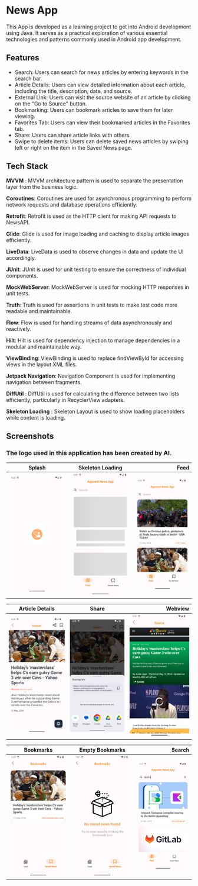 
# News App

This App is developed as a learning project to get into Android development using Java. It serves as a practical exploration of various essential technologies and patterns commonly used in Android app development.

## Features
 - Search: Users can search for news articles by entering keywords in the search bar.
 - Article Details: Users can view detailed information about each article, including the title, description, date, and source.
 - External Link: Users can visit the source website of an article by clicking on the "Go to Source" button.
 - Bookmarking: Users can bookmark articles to save them for later viewing.
 - Favorites Tab: Users can view their bookmarked articles in the Favorites tab.
 - Share: Users can share article links with others.
 - Swipe to delete items: Users can delete saved news articles by swiping left or right on the item in the Saved News page.


## Tech Stack

**MVVM** : MVVM architecture pattern is used to separate the presentation layer from the business logic.

**Coroutines**: Coroutines are used for asynchronous programming to perform network requests and database operations efficiently.

**Retrofit**: Retrofit is used as the HTTP client for making API requests to NewsAPI.

**Glide**: Glide is used for image loading and caching to display article images efficiently.

**LiveData**: LiveData is used to observe changes in data and update the UI accordingly.

**JUnit**: JUnit is used for unit testing to ensure the correctness of individual components.

**MockWebServer**: MockWebServer is used for mocking HTTP responses in unit tests.

**Truth**: Truth is used for assertions in unit tests to make test code more readable and maintainable.

**Flow**: Flow is used for handling streams of data asynchronously and reactively.

**Hilt**: Hilt is used for dependency injection to manage dependencies in a modular and maintainable way.

**ViewBinding**: ViewBinding is used to replace findViewById for accessing views in the layout XML files.

**Jetpack Navigation**: Navigation Component is used for implementing navigation between fragments.

**DiffUtil** : DiffUtil is used for calculating the difference between two lists efficiently, particularly in RecyclerView adapters.

**Skeleton Loading** : Skeleton Layout is used to show loading placeholders while content is loading.


## Screenshots
### The logo used in this application has been created by AI.
| Splash       | Skeleton Loading         | Feed       |
| ------------- |:-------------:| -----:|
| <img src="screenshots/splash.png" width="300px"> </img>      | <img src="screenshots/skeleton.png" width="300px"> </img> |<img src="screenshots/feed.png" width="300px"> </img> |



| Article Details        | Share           | Webview   |
| ------------- |:-------------:| -----:|
| <img src="screenshots/details.png" width="300px"> </img>      | <img src="screenshots/share.png" width="300px"> </img> |<img src="screenshots/webview.png" width="300px"> </img> |


| Bookmarks        | Empty Bookmarks           | Search
| ------------- |:-------------:| -----:|
| <img src="screenshots/savedScreen.png" width="300px"> </img>      | <img src="screenshots/emptySaved.png" width="300px"> </img> |<img src="screenshots/search.png" width="300px"> </img> |


